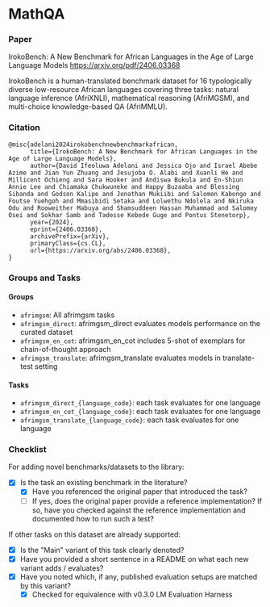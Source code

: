 # MathQA

### Paper

IrokoBench: A New Benchmark for African Languages in the Age of Large Language Models
https://arxiv.org/pdf/2406.03368

IrokoBench is a human-translated benchmark dataset for 16 typologically diverse
low-resource African languages covering three tasks: natural language inference (AfriXNLI),
mathematical reasoning (AfriMGSM), and multi-choice knowledge-based QA (AfriMMLU).


### Citation

```
@misc{adelani2024irokobenchnewbenchmarkafrican,
      title={IrokoBench: A New Benchmark for African Languages in the Age of Large Language Models},
      author={David Ifeoluwa Adelani and Jessica Ojo and Israel Abebe Azime and Jian Yun Zhuang and Jesujoba O. Alabi and Xuanli He and Millicent Ochieng and Sara Hooker and Andiswa Bukula and En-Shiun Annie Lee and Chiamaka Chukwuneke and Happy Buzaaba and Blessing Sibanda and Godson Kalipe and Jonathan Mukiibi and Salomon Kabongo and Foutse Yuehgoh and Mmasibidi Setaka and Lolwethu Ndolela and Nkiruka Odu and Rooweither Mabuya and Shamsuddeen Hassan Muhammad and Salomey Osei and Sokhar Samb and Tadesse Kebede Guge and Pontus Stenetorp},
      year={2024},
      eprint={2406.03368},
      archivePrefix={arXiv},
      primaryClass={cs.CL},
      url={https://arxiv.org/abs/2406.03368},
}
```

### Groups and Tasks

#### Groups

* `afrimgsm`: All afrimgsm tasks
* `afrimgsm_direct`: afrimgsm_direct evaluates models performance on the curated dataset
* `afrimgsm_en_cot`: afrimgsm_en_cot includes 5-shot of exemplars for chain-of-thought approach
* `afrimgsm_translate`: afrimgsm_translate evaluates models in translate-test setting

#### Tasks
* `afrimgsm_direct_{language_code}`: each task evaluates for one language
* `afrimgsm_en_cot_{language_code}`: each task evaluates for one language
* `afrimgsm_translate_{language_code}`: each task evaluates for one language

### Checklist

For adding novel benchmarks/datasets to the library:
* [x] Is the task an existing benchmark in the literature?
  * [x] Have you referenced the original paper that introduced the task?
  * [ ] If yes, does the original paper provide a reference implementation? If so, have you checked against the reference implementation and documented how to run such a test?

If other tasks on this dataset are already supported:
* [x] Is the "Main" variant of this task clearly denoted?
* [x] Have you provided a short sentence in a README on what each new variant adds / evaluates?
* [x] Have you noted which, if any, published evaluation setups are matched by this variant?
  * [x] Checked for equivalence with v0.3.0 LM Evaluation Harness

